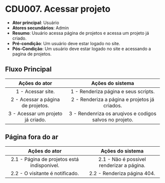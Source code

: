 # CDU007. Acessar projeto 

- **Ator principal**: Usuário
- **Atores secundários**: Admin 
- **Resumo**: Usuário acessa página de projetos e acessa um projeto já criado.
- **Pré-condição**: Um usuário deve estar logado no site.
- **Pós-Condição**: Um usuário deve estar logado no site e acessando a pagina de projetos.

## Fluxo Principal
| Ações do ator | Ações do sistema |
| :-----------------: | :-----------------: | 
| 1 - Acessar site. | 1 - Renderiza página e seus scripts. |  
| 2 - Acessar a página de projetos. | 2 - Renderiza a página e projetos já criados. | 
| 3 - Acessar um projeto já criado. | 3 - Rendenriza os aruqivos e codigos salvos no projeto. |  

## Página fora do ar
| Ações do ator | Ações do sistema |
| :-----------------: |:-----------------: | 
| 2.1 - Página de projetos está indisponivel. | 2.1 - Não é possivel renderizar a página. |  
| 2.2 - O visitante é notificado. | 2.2 - Renderiza página 404. |
